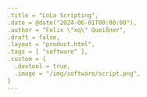 ```yaml
---
.title = "LoLa Scripting",
.date = @date("2024-06-01T00:00:00"),
.author = "Felix \"xq\" Queißner",
.draft = false,
.layout = "product.html",
.tags = [ "software" ],
.custom = {
  .devtool = true,
  .image = "/img/software/script.png",
}
---
```


